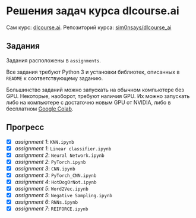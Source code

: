 # Решения задач курса dlcourse.ai

Сам курс: [dlcourse.ai](http://dlcourse.ai).
Репозиторий курса: [sim0nsays/dlcourse_ai](https://github.com/sim0nsays/dlcourse_ai)

## Задания

Задания расположены в `assignments`.

Все задания требуют Python 3 и установки библиотек, описанных в `README` к соответствующему заданию.

Большинство заданий можно запускать на обычном компьютере без GPU.
Некоторые, наоборот, требуют наличия GPU. Их можно запускать либо на компьютере с достаточно новым GPU от NVIDIA, либо в бесплатном [Google Colab](https://colab.research.google.com/).

## Прогресс

- [x] *assignment 1*: ```KNN.ipynb```
- [x] *assignment 1*: ```Linear classifier.ipynb```
- [x] *assignment 2*: ```Neural Network.ipynb```
- [x] *assignment 2*: ```PyTorch.ipynb```
- [x] *assignment 3*: ```CNN.ipynb```
- [x] *assignment 3*: ```PyTorch_CNN.ipynb```
- [x] *assignment 4*: ```HotDogOrNot.ipynb```
- [x] *assignment 5*: ```Word2Vec.ipynb```
- [x] *assignment 5*: ```Negative Sampling.ipynb```
- [x] *assignment 6*: ```RNNs.ipynb```
- [x] *assignment 7*: ```REIFORCE.ipynb```
